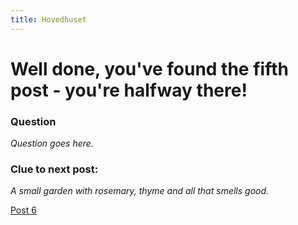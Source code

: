 ```yaml
---
title: Hovedhuset
---
```


#  Well done, you've found the fifth post - you're halfway there!

### Question
_Question goes here._

### Clue to next post:
_A small garden with rosemary, thyme and all that smells good._

[Post 6](https://martiaos.github.io/4b727964646572686167656e/)
